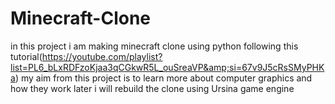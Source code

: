 # Minecraft-Clone
in this project i am making minecraft clone using python following this tutorial(https://youtube.com/playlist?list=PL6_bLxRDFzoKjaa3qCGkwR5L_ouSreaVP&amp;si=67v9J5cRsSMyPHKa)
my aim from this project is to learn more about computer graphics and how they work
later i will rebuild the clone using Ursina game engine

